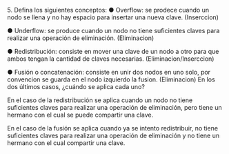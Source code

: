 <p>
  5. Defina los siguientes conceptos:
  ● Overflow: se prodece cuando un nodo se llena y no hay espacio para insertar una nueva clave.  (Inserccion)

  ● Underflow: se produce cuando un nodo no tiene suficientes claves para realizar una operación de eliminación.  (Eliminacion)

  ● Redistribución: consiste en mover una clave de un nodo a otro para que ambos tengan la cantidad de claves necesarias.  (Eliminacion/Inserccion)

  ● Fusión o concatenación: consiste en unir dos nodos en uno solo, por convencion se guarda en el nodo izquierdo la fusion.  (Eliminacion)
  En los dos últimos casos, ¿cuándo se aplica cada uno?

  En el caso de la redistribución se aplica cuando un nodo no tiene suficientes claves para realizar una operación de eliminación, pero tiene un hermano con el cual se puede compartir una clave.

  En el caso de la fusión se aplica cuando ya se intento redistribuir, no tiene suficientes claves para realizar una operación de eliminación y no tiene un hermano con el cual compartir una clave.
</p>